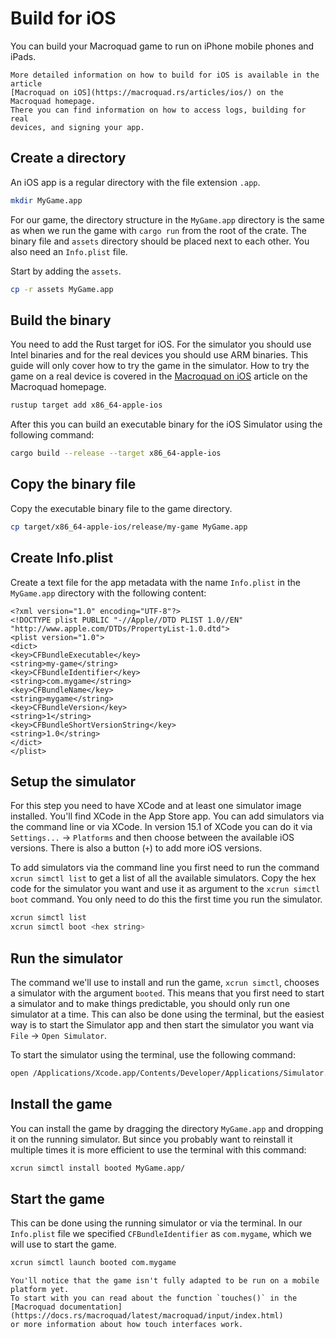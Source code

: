 # Build for iOS

You can build your Macroquad game to run on iPhone mobile phones and iPads.

```admonish info
More detailed information on how to build for iOS is available in the article
[Macroquad on iOS](https://macroquad.rs/articles/ios/) on the Macroquad homepage.
There you can find information on how to access logs, building for real
devices, and signing your app.
```

## Create a directory

An iOS app is a regular directory with the file extension `.app`.

```sh
mkdir MyGame.app
```

For our game, the directory structure in the `MyGame.app` directory is the same
as when we run the game with `cargo run` from the root of the crate. The
binary file and `assets` directory should be placed next to each other. You
also need an `Info.plist` file.

Start by adding the `assets`.

```sh
cp -r assets MyGame.app 
```

## Build the binary

You need to add the Rust target for iOS. For the simulator you should use
Intel binaries and for the real devices you should use ARM binaries. This
guide will only cover how to try the game in the simulator. How to try the
game on a real device is covered in the [Macroquad on
iOS](https://macroquad.rs/articles/ios/) article on the Macroquad homepage.

```sh
rustup target add x86_64-apple-ios
```

After this you can build an executable binary for the iOS Simulator using the
following command:

```sh
cargo build --release --target x86_64-apple-ios
```

## Copy the binary file

Copy the executable binary file to the game directory.

```sh
cp target/x86_64-apple-ios/release/my-game MyGame.app
```

## Create Info.plist

Create a text file for the app metadata with the name `Info.plist` in the
`MyGame.app` directory with the following content:

```
<?xml version="1.0" encoding="UTF-8"?>
<!DOCTYPE plist PUBLIC "-//Apple//DTD PLIST 1.0//EN" "http://www.apple.com/DTDs/PropertyList-1.0.dtd">
<plist version="1.0">
<dict>
<key>CFBundleExecutable</key>
<string>my-game</string>
<key>CFBundleIdentifier</key>
<string>com.mygame</string>
<key>CFBundleName</key>
<string>mygame</string>
<key>CFBundleVersion</key>
<string>1</string>
<key>CFBundleShortVersionString</key>
<string>1.0</string>
</dict>
</plist>
```

## Setup the simulator

For this step you need to have XCode and at least one simulator image
installed. You'll find XCode in the App Store app. You can add simulators via
the command line or via XCode. In version 15.1 of XCode you can do it via
`Settings...` &rarr; `Platforms` and then choose between the available iOS
versions. There is also a button (`+`) to add more iOS versions.

To add simulators via the command line you first need to run the command 
`xcrun simctl list` to get a list of all the available simulators. Copy the
hex code for the simulator you want and use it as argument to the `xcrun simctl
boot` command. You only need to do this the first time you run the simulator.

```bash
xcrun simctl list
xcrun simctl boot <hex string>
```

## Run the simulator

The command we'll use to install and run the game, `xcrun simctl`, chooses a
simulator with the argument `booted`. This means that you first need to start
a simulator and to make things predictable, you should only run one simulator
at a time. This can also be done using the terminal, but the easiest way is to
start the Simulator app and then start the simulator you want via `File`
&rarr; `Open Simulator`.

To start the simulator using the terminal, use the following command:

```sh
open /Applications/Xcode.app/Contents/Developer/Applications/Simulator.app/
```

## Install the game

You can install the game by dragging the directory `MyGame.app` and dropping
it on the running simulator. But since you probably want to reinstall it
multiple times it is more efficient to use the terminal with this command:

```sh
xcrun simctl install booted MyGame.app/
```

## Start the game

This can be done using the running simulator or via the terminal. In our
`Info.plist` file we specified `CFBundleIdentifier` as `com.mygame`, which we
will use to start the game.

```sh
xcrun simctl launch booted com.mygame
```

```admonish note
You'll notice that the game isn't fully adapted to be run on a mobile platform yet.
To start with you can read about the function `touches()` in the
[Macroquad documentation](https://docs.rs/macroquad/latest/macroquad/input/index.html)
or more information about how touch interfaces work.
```
